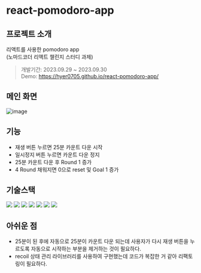 # react-pomodoro-app

## 프로젝트 소개
리액트를 사용한 pomodoro app   
(노마드코더 리액트 챌린지 스터디 과제)   
> 개발기간: 2023.09.29 ~ 2023.09.30   
> Demo: https://hyer0705.github.io/react-pomodoro-app/

## 메인 화면
![image](https://github.com/hyer0705/react-pomodoro-app/assets/50125734/dff27735-6094-45bc-8a73-5c3e47ee1cee)

## 기능
- 재생 버튼 누르면 25분 카운트 다운 시작
- 일시정지 버튼 누르면 카운트 다운 정지
- 25분 카운트 다운 후 Round 1 증가
- 4 Round 채워지면 0으로 reset 및 Goal 1 증가

## 기술스택
<img src="https://img.shields.io/badge/javascript-F7DF1E?style=for-the-badge&logo=javascript&logoColor=black"> <img src="https://img.shields.io/badge/react-61DAFB?style=for-the-badge&logo=react&logoColor=black"> <img src="https://img.shields.io/badge/TypeScript-007ACC?style=for-the-badge&logo=typescript&logoColor=white"> <img src="https://img.shields.io/badge/npm-CB3837?style=for-the-badge&logo=npm&logoColor=white"> <img src="https://img.shields.io/badge/visualstudiocode-007ACC?style=for-the-badge&logo=visualstudiocode&logoColor=white"> <img src="https://img.shields.io/badge/git-F05032?style=for-the-badge&logo=git&logoColor=white"> <img src="https://img.shields.io/badge/github-181717?style=for-the-badge&logo=github&logoColor=white">

## 아쉬운 점
- 25분이 된 후에 자동으로 25분이 카운트 다운 되는데 사용자가 다시 재생 버튼을 누르도록 자동으로 시작하는 부분을 제거하는 것이 필요하다.
- recoil 상태 관리 라이브러리를 사용하여 구현했는데 코드가 복잡한 거 같아 리팩토링이 필요하다.
